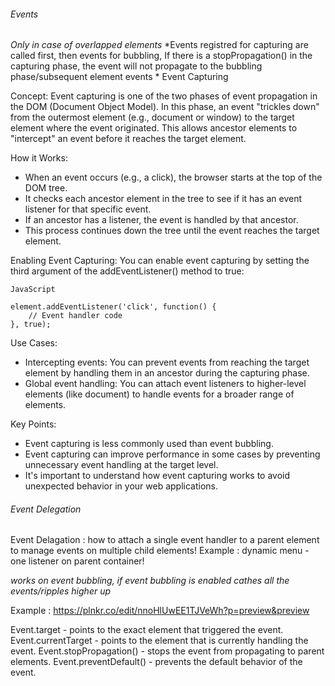 ###### Events
*Only in case of overlapped elements*
*Events registred for capturing are called first, then events for bubbling, If there is a stopPropagation() in the capturing phase, the event will not propagate to the bubbling phase/subsequent element events  *
Event Capturing

Concept:
Event capturing is one of the two phases of event propagation in the DOM (Document Object Model). In this phase, an event "trickles down" from the outermost element (e.g., document or window) to the target element where the event originated.
This allows ancestor elements to "intercept" an event before it reaches the target element.

How it Works:
- When an event occurs (e.g., a click), the browser starts at the top of the DOM tree.
- It checks each ancestor element in the tree to see if it has an event listener for that specific event.
- If an ancestor has a listener, the event is handled by that ancestor.
- This process continues down the tree until the event reaches the target element.

Enabling Event Capturing:
You can enable event capturing by setting the third argument of the addEventListener() method to true:
```
JavaScript

element.addEventListener('click', function() { 
    // Event handler code
}, true); 
```

Use Cases:
- Intercepting events: You can prevent events from reaching the target element by handling them in an ancestor during the capturing phase.
- Global event handling: You can attach event listeners to higher-level elements (like document) to handle events for a broader range of elements.

Key Points:

- Event capturing is less commonly used than event bubbling.
- Event capturing can improve performance in some cases by preventing unnecessary event handling at the target level.
- It's important to understand how event capturing works to avoid unexpected behavior in your web applications.

###### Event Delegation 


Event Delagation : how to attach a single event handler to a parent element to manage events on multiple child elements!
Example : dynamic menu - one listener on parent container! 

*works on event bubbling, if event bubbling is enabled*
*cathes all the events/ripples higher up*

Example : https://plnkr.co/edit/nnoHlUwEE1TJVeWh?p=preview&preview

Event.target - points to the exact element that triggered the event.
Event.currentTarget - points to the element that is currently handling the event.
Event.stopPropagation() - stops the event from propagating to parent elements.
Event.preventDefault() - prevents the default behavior of the event.

